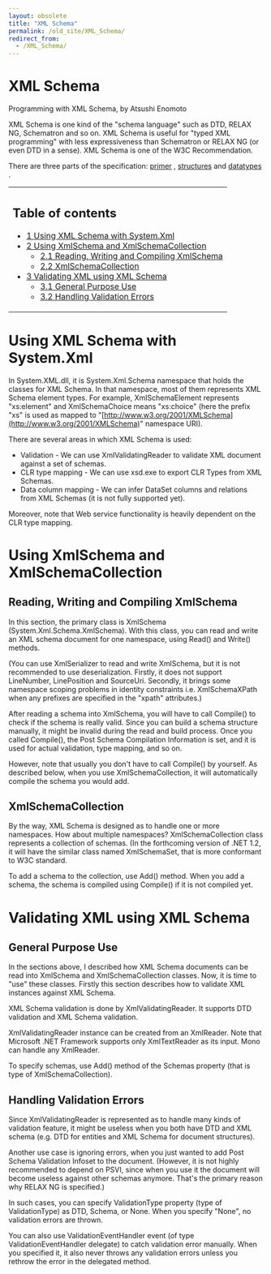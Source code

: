 ```yaml
---
layout: obsolete
title: "XML Schema"
permalink: /old_site/XML_Schema/
redirect_from:
  - /XML_Schema/
---
```


XML Schema
==========

Programming with XML Schema, by Atsushi Enomoto

XML Schema is one kind of the "schema language" such as DTD, RELAX NG, Schematron and so on. XML Schema is useful for "typed XML programming" with less expressiveness than Schematron or RELAX NG (or even DTD in a sense). XML Schema is one of the W3C Recommendation.

There are three parts of the specification: [primer](http://www.w3.org/TR/xmlschema-0/) , [structures](http://www.w3.org/TR/xmlschema-1/) and [datatypes](http://www.w3.org/TR/xmlschema-2/) .

<table>
<col width="100%" />
<tbody>
<tr class="odd">
<td align="left"><h2>Table of contents</h2>
<ul>
<li><a href="#using-xml-schema-with-systemxml">1 Using XML Schema with System.Xml</a></li>
<li><a href="#using-xmlschema-and-xmlschemacollection">2 Using XmlSchema and XmlSchemaCollection</a>
<ul>
<li><a href="#reading-writing-and-compiling-xmlschema">2.1 Reading, Writing and Compiling XmlSchema</a></li>
<li><a href="#xmlschemacollection">2.2 XmlSchemaCollection</a></li>
</ul></li>
<li><a href="#validating-xml-using-xml-schema">3 Validating XML using XML Schema</a>
<ul>
<li><a href="#general-purpose-use">3.1 General Purpose Use</a></li>
<li><a href="#handling-validation-errors">3.2 Handling Validation Errors</a></li>
</ul></li>
</ul></td>
</tr>
</tbody>
</table>

Using XML Schema with System.Xml
================================

In System.XML.dll, it is System.Xml.Schema namespace that holds the classes for XML Schema. In that namespace, most of them represents XML Schema element types. For example, XmlSchemaElement represents "xs:element" and XmlSchemaChoice means "xs:choice" (here the prefix "xs" is used as mapped to "[http://www.w3.org/2001/XMLSchema](http://www.w3.org/2001/XMLSchema)" namespace URI).

There are several areas in which XML Schema is used:

-   Validation - We can use XmlValidatingReader to validate XML document against a set of schemas.
-   CLR type mapping - We can use xsd.exe to export CLR Types from XML Schemas.
-   Data column mapping - We can infer DataSet columns and relations from XML Schemas (it is not fully supported yet).

Moreover, note that Web service functionality is heavily dependent on the CLR type mapping.

Using XmlSchema and XmlSchemaCollection
=======================================

Reading, Writing and Compiling XmlSchema
----------------------------------------

In this section, the primary class is XmlSchema (System.Xml.Schema.XmlSchema). With this class, you can read and write an XML schema document for one namespace, using Read() and Write() methods.

(You can use XmlSerializer to read and write XmlSchema, but it is not recommended to use deserialization. Firstly, it does not support LineNumber, LinePosition and SourceUri. Secondly, it brings some namespace scoping problems in identity constraints i.e. XmlSchemaXPath when any prefixes are specified in the "xpath" attributes.)

After reading a schema into XmlSchema, you will have to call Compile() to check if the schema is really valid. Since you can build a schema structure manually, it might be invalid during the read and build process. Once you called Compile(), the Post Schema Compilation Information is set, and it is used for actual validation, type mapping, and so on.

However, note that usually you don't have to call Compile() by yourself. As described below, when you use XmlSchemaCollection, it will automatically compile the schema you would add.

XmlSchemaCollection
-------------------

By the way, XML Schema is designed as to handle one or more namespaces. How about multiple namespaces? XmlSchemaCollection class represents a collection of schemas. (In the forthcoming version of .NET 1.2, it will have the similar class named XmlSchemaSet, that is more conformant to W3C standard.

To add a schema to the collection, use Add() method. When you add a schema, the schema is compiled using Compile() if it is not compiled yet.

Validating XML using XML Schema
===============================

General Purpose Use
-------------------

In the sections above, I described how XML Schema documents can be read into XmlSchema and XmlSchemaCollection classes. Now, it is time to "use" these classes. Firstly this section describes how to validate XML instances against XML Schema.

XML Schema validation is done by XmlValidatingReader. It supports DTD validation and XML Schema validation.

XmlValidatingReader instance can be created from an XmlReader. Note that Microsoft .NET Framework supports only XmlTextReader as its input. Mono can handle any XmlReader.

To specify schemas, use Add() method of the Schemas property (that is type of XmlSchemaCollection).

Handling Validation Errors
--------------------------

Since XmlValidatingReader is represented as to handle many kinds of validation feature, it might be useless when you both have DTD and XML schema (e.g. DTD for entities and XML Schema for document structures).

Another use case is ignoring errors, when you just wanted to add Post Schema Validation Infoset to the document. (However, it is not highly recommended to depend on PSVI, since when you use it the document will become useless against other schemas anymore. That's the primary reason why RELAX NG is specified.)

In such cases, you can specify ValidationType property (type of ValidationType) as DTD, Schema, or None. When you specify "None", no validation errors are thrown.

You can also use ValidationEventHandler event (of type ValidationEventHandler delegate) to catch validation error manually. When you specified it, it also never throws any validation errors unless you rethrow the error in the delegated method.

